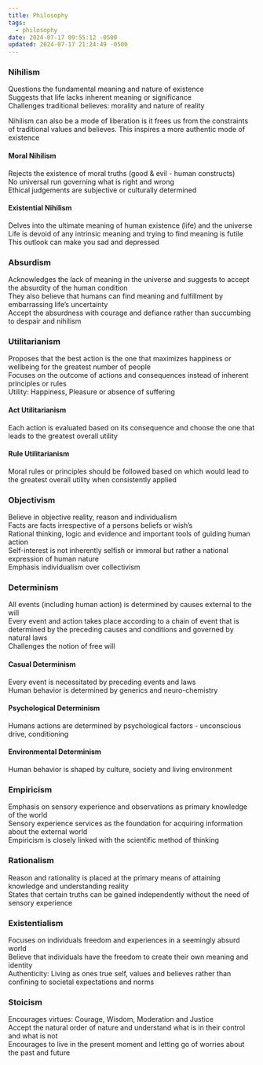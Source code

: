 ```yaml
---
title: Philosophy
tags:
  - philosophy
date: 2024-07-17 09:55:12 -0500
updated: 2024-07-17 21:24:49 -0500
---
```


### Nihilism
Questions the fundamental meaning and nature of existence  
Suggests that life lacks inherent meaning or significance  
Challenges traditional believes: morality and nature of reality  

Nihilism can also be a mode of liberation is it frees us from the constraints of traditional values and believes. This inspires a more authentic mode of existence    

#### Moral Nihilism
Rejects the existence of moral truths (good & evil - human constructs)  
No universal run governing what is right and wrong  
Ethical judgements are subjective or culturally determined  

#### Existential Nihilism
Delves into the ultimate meaning of human existence (life) and the universe  
Life is devoid of any intrinsic meaning and trying to find meaning is futile  
This outlook can make you sad and depressed  

### Absurdism
Acknowledges the lack of meaning in the universe and suggests to accept the absurdity of the human condition  
They also believe that humans can find meaning and fulfillment by embarrassing life’s uncertainty  
Accept the absurdness with courage and defiance rather than succumbing to despair and nihilism  

### Utilitarianism
Proposes that the best action is the one that maximizes happiness or wellbeing for the greatest number of people  
Focuses on the outcome of actions and consequences instead of inherent principles or rules  
Utility: Happiness, Pleasure or absence of suffering  

#### Act Utilitarianism
Each action is evaluated based on its consequence and choose the one that leads to the greatest overall utility  

#### Rule Utilitarianism
Moral rules or principles should be followed based on which would lead to the greatest overall utility when consistently applied  

### Objectivism
Believe in objective reality, reason and individualism  
Facts are facts irrespective of a persons beliefs or wish’s  
Rational thinking, logic and evidence and important tools of guiding human action  
Self-interest is not inherently selfish or immoral but rather a national expression of human nature  
Emphasis individualism over collectivism  

### Determinism
All events (including human action) is determined by causes external to the will  
Every event and action takes place according to a chain of event that is determined by the preceding causes and conditions and governed by natural laws  
Challenges the notion of free will  

#### Casual Determinism
Every event is necessitated by preceding events and laws  
Human behavior is determined by generics and neuro-chemistry

#### Psychological Determinism
Humans actions are determined by psychological factors - unconscious drive, conditioning  

#### Environmental Determinism
Human behavior is shaped by culture, society and living environment

### Empiricism
Emphasis on sensory experience and observations as primary knowledge of the world  
Sensory experience services as the foundation for acquiring information about the external world  
Empiricism is closely linked with the scientific method of thinking  

### Rationalism
Reason and rationality is placed at the primary means of attaining knowledge and understanding reality  
States that certain truths can be gained independently without the need of sensory experience  

### Existentialism
Focuses on individuals freedom and experiences in a seemingly absurd world  
Believe that individuals have the freedom to create their own meaning and identity  
Authenticity: Living as ones true self, values and believes rather than confining to societal expectations and norms  

### Stoicism
Encourages virtues: Courage, Wisdom, Moderation and Justice  
Accept the natural order of nature and understand what is in their control and what is not  
Encourages to live in the present moment and letting go of worries about the past and future  
